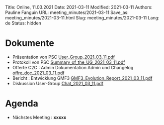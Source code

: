 Title: Online, 11.03.2021
Date: 2021-03-11
Modified: 2021-03-11
Authors: Pauline Fanguin
URL: meeting_minutes/2021-03-11
Save_as: meeting_minutes/2021-03-11.html
Slug: meeting_minutes/2021-03-11
Lang: de
Status: hidden

# Dokumente

* Präsentation von PSC [User_Group_2021_03_11.pdf]({filename}/documents/meetings/2021-03-11/User_Group_2021_03_11.pdf)
* Protokoll von PSC [Summary_of_the_UG_2021_03_11.pdf]({filename}/documents/meetings/2021-03-11/Summary_of_the_UG_2021_03_11.pdf)
* Offerte C2C : Admin Dokumentation Admin und Changelog [offre_doc_2021_03_11.pdf]({filename}/documents/meetings/2021-03-11/offre_doc_2021_03_11.pdf)
* Bericht : Entwicklung GMF3 [GMF3_Evolution_Report_2021_03_11.pdf]({filename}/documents/meetings/2021-03-11/GMF3_Evolution_Report_2021_03_11.pdf)
* Diskussion User-Group [Chat_2021_03_11.pdf]({filename}/documents/meetings/2021-03-11/Chat_2021_03_11.pdf)

# Agenda

* Nächstes Meeting : **xxxxx**

